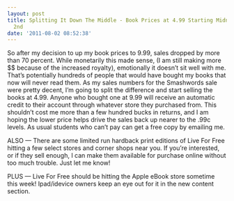 ```yaml
---
layout: post
title: Splitting It Down The Middle - Book Prices at 4.99 Starting Midnight August
  2nd
date: '2011-08-02 08:52:38'
---
```



So after my decision to up my book prices to 9.99, sales dropped by more than 70 percent. While monetarily this made sense, (I am still making more $$ because of the increased royalty), emotionally it doesn’t sit well with me. That’s potentially hundreds of people that would have bought my books that now will never read them. As my sales numbers for the Smashwords sale were pretty decent, I’m going to split the difference and start selling the books at 4.99. Anyone who bought one at 9.99 will receive an automatic credit to their account through whatever store they purchased from. This shouldn’t cost me more than a few hundred bucks in returns, and I am hoping the lower price helps drive the sales back up nearer to the .99c levels. As usual students who can’t pay can get a free copy by emailing me.

ALSO — There are some limited run hardback print editions of Live For Free hitting a few select stores and corner shops near you. If you’re interested, or if they sell enough, I can make them available for purchase online without too much trouble. Just let me know!

PLUS — Live For Free should be hitting the Apple eBook store sometime this week! Ipad/idevice owners keep an eye out for it in the new content section.



